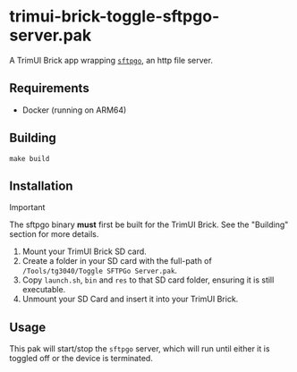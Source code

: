 # trimui-brick-toggle-sftpgo-server.pak

A TrimUI Brick app wrapping [`sftpgo`](https://github.com/drakkan/sftpgo), an http file server.

## Requirements

- Docker (running on ARM64)

## Building

```shell
make build
```

## Installation

> [!IMPORTANT]
> The sftpgo binary **must** first be built for the TrimUI Brick. See the "Building" section for more details.

1. Mount your TrimUI Brick SD card.
2. Create a folder in your SD card with the full-path of `/Tools/tg3040/Toggle SFTPGo Server.pak`.
3. Copy `launch.sh`, `bin` and `res` to that SD card folder, ensuring it is still executable.
4. Unmount your SD Card and insert it into your TrimUI Brick.

## Usage

This pak will start/stop the `sftpgo` server, which will run until either it is toggled off or the device is terminated.
